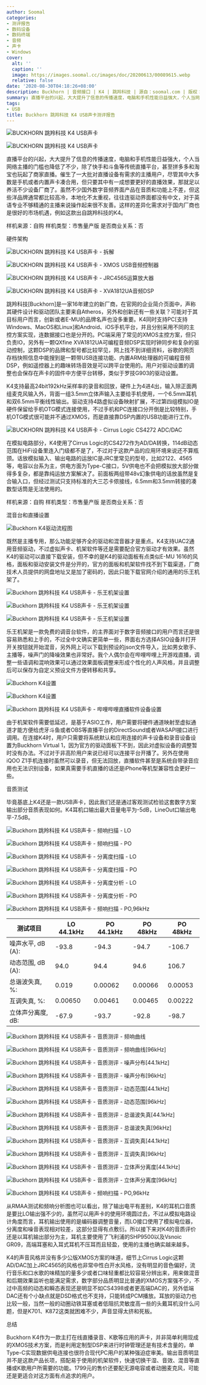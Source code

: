 ```yaml
---
author: Soomal
categories:
- 测评报告
- 数码设备
- 数码终端
- 音频
- 声卡
- Windows
cover:
  alt: ''
  caption: ''
  image: https://images.soomal.cc/images/doc/20200613/00089615.webp
  relative: false
date: '2020-08-30T04:18:26+08:00'
description: Buckhorn | 音频接口 | K4 | 跳羚科技 | 源自：soomal.com | 版权：原创 |  平均/总评分：09.71/136
summary: 直播平台的兴起，大大提升了信息的传播速度，电脑和手机性能日益强大，个人当网络主播的门槛也降低了不少，除了快手和斗鱼等传统直播平台，甚至拼多多和淘宝也玩起了商家直播。这对于国内厂商也是很好的市场机遇，例如这款出自跳羚科技的K4。
tags:
- USB
title: Buckhorn 跳羚科技 K4 USB声卡测评报告
---
```


![BUCKHORN 跳羚科技 K4 USB声卡](https://images.soomal.cc/images/doc/20200613/00089613_01.webp)



![BUCKHORN 跳羚科技 K4 USB声卡](https://images.soomal.cc/images/doc/20200613/00089614_01.webp)



直播平台的兴起，大大提升了信息的传播速度，电脑和手机性能日益强大，个人当网络主播的门槛也降低了不少，除了快手和斗鱼等传统直播平台，甚至拼多多和淘宝也玩起了商家直播。催生了一大批对直播设备有需求的主播用户，尽管其中大多数是手机或者内置声卡凑合用，但只要其中有一成想要更好的直播效果，那就足以养活不少设备厂商了。虽然不少国外数字音频界面产品在音质和功能上不差，但这些洋品牌通常都比较高冷，本地化不太重视，往往连驱动界面都没有中文，对于英语专业不够精通的主播来说操作起来很不友善。这样的差异化需求对于国内厂商也是很好的市场机遇，例如这款出自跳羚科技的K4。



样机来源：自购
样机类型：市售量产版
是否商业关系：否



硬件架构



![BUCKHORN 跳羚科技 K4 USB声卡 - 拆解](https://images.soomal.cc/images/doc/20200613/00089633_01.webp)



![BUCKHORN 跳羚科技 K4 USB声卡 - XMOS USB音频控制器](https://images.soomal.cc/images/doc/20200613/00089631_01.webp)



![BUCKHORN 跳羚科技 K4 USB声卡 - JRC4565运算放大器](https://images.soomal.cc/images/doc/20200613/00089635_01.webp)



![BUCKHORN 跳羚科技 K4 USB声卡 - XVA1812UA音频DSP](https://images.soomal.cc/images/doc/20200613/00089637_01.webp)



跳羚科技[Buckhorn]是一家16年建立的新厂商，在官网的企业简介页面中，声称其硬件设计和驱动团队主要来自Atheros，另外和创新还有一些关联？可能对于其目标用户而言，创新或者E-MU的品牌名声也没多重要。K4同时支持PC[支持Windows、MacOS和Linux]和Android、iOS手机平台，并且分别采用不同的主控方案实现，连数据接口也是分开的。PC端采用了常见的XMOS主控方案，但只负责IO，另外有一颗QXfine XVA1812UA可编程音频DSP实现时钟同步和复杂的驱动控制，这颗DSP的品牌和型号都比较罕见，网上找不到详细资料，谷歌的网页存档快照信息中能搜到是一颗带USB连接功能、内置ARM处理器的可编程音频DSP，例如遥控器上的趣味转场音效是可以跨平台使用的。用户对驱动设置的调整也会保存在声卡的固件中方便平台转移，类似于罗技G903的驱动设置。



K4支持最高24bit192kHz采样率的录音和回放，硬件上为4进4出，输入除正面两组麦克风输入外，背面一组3.5mm立体声输入主要给手机使用，一个6.5mm耳机和双6.5mm平衡线性输出。驱动支持4路虚拟设备映射扩展，不过第四组模拟IO是硬件保留给手机OTG模式连接使用，不过手机和PC连接口分开倒是比较特别，手机OTG模式很可能并不通过XMOS，而是直接靠DSP内置的USB功能进行工作。



![BUCKHORN 跳羚科技 K4 USB声卡 - Cirrus Logic CS4272 ADC/DAC](https://images.soomal.cc/images/doc/20200613/00089638.webp)



在模拟电路部分，K4使用了Cirrus Logic的CS4272作为AD/DA转换，114dB动态范围在HiFi设备里连入门级都不是了，不过对于这款产品的应用环境来说还不算瓶颈。话放模拟输入、输出电路的运放IC是JRC里常见的型号，比如2122、4565等，电容以台系为主，供电方面为Type-C接口，5V供电也不会把模拟放大部分做得多复杂，都是靠纯运放方案解决了。前面板两组带48v幻象供电的话放虽然是复合输入口，但经过测试只支持标准的大三芯卡侬接线，6.5mm和3.5mm转接的凑数型话筒是无法使用的。



样机来源：自购
样机类型：市售量产版
是否商业关系：否



混音台和直播设置



![Buckhorn K4驱动流程图](https://images.soomal.cc/images/doc/20200830/00090914.webp)



既然是主播专用，那么功能足够齐全的驱动和混音器才是重点。K4支持UAC2通用音频驱动，不过虚拟声卡、机架软件等还是需要配合官方驱动才有效果。虽然K4的驱动可以直接下载安装，但不幸的是K4的驱动面板有点类似E-MU 1616的风格，面板和驱动安装文件是分开的，官方的面板和机架软件找不到下载渠道，厂商技术人员提供的网盘地址又是加了密码的，因此只能下载官网介绍的通用的乐王机架了。



![Buckhorn 跳羚科技 K4 USB声卡 - 乐王机架设置](https://images.soomal.cc/images/doc/20200830/00090917_01.webp)



![Buckhorn 跳羚科技 K4 USB声卡 - 乐王机架设置](https://images.soomal.cc/images/doc/20200830/00090918_01.webp)



![Buckhorn 跳羚科技 K4 USB声卡 - 乐王机架设置](https://images.soomal.cc/images/doc/20200830/00090919_01.webp)



乐王机架是一款免费的调音台软件，的主界面对于数字音频接口的用户而言还是很容易熟悉和上手的，不过全中文确实更简单一些，界面右方选择ASIO设备并打开开关按钮就开始混音，另外网上可以下载到预设的json文件导入，比如男女歌手、主播等，噪声门的降噪效果也非常好。我个人偶尔会在哔哩哔哩上开游戏直播，调整一些语调和混响效果可以通过效果面板调整来形成个性化的人声风格，并且调整后可以保存为自定义预设文件方便转移和共享。



![Buckhorn K4设置](https://images.soomal.cc/images/doc/20200830/00090915_01.webp)



![Buckhorn K4设置](https://images.soomal.cc/images/doc/20200830/00090916_01.webp)



![Buckhorn 跳羚科技 K4 USB声卡 - 哔哩哔哩直播软件设备设置](https://images.soomal.cc/images/doc/20200830/00090939.webp)



由于机架软件需要低延迟，是基于ASIO工作，用户需要将硬件通道映射至虚拟通道才能方便给虎牙斗鱼或者OBS等直播平台的DirectSound或者WASAPI接口进行调用。在连接K4时，用户只需要将系统默认和应用连接的声卡设备和录音设备设置为Buckhorn Virtual 1，因为官方的驱动面板下不到，因此对虚拟设备的调整暂时没有办法。不过对于非高阶用户来说已经可以连接平台开播了。另外在使用iQOO Z1手机连接时虽然可以录音，但无法回放，直播软件甚至是系统自带录音应用也无法识别设备，如果真需要手机直播的话还是iPhone等机型兼容性会更好一些。



音质测试



毕竟基底上K4还是一款USB声卡，因此我们还是通过客观测试检验这套数字方案输出部分音质表现如何。K4耳机口输出最大音量电平为-5dB，LineOut口输出电平-7.5dB。



![Buckhorn 跳羚科技 K4 USB声卡 - 频响扫描 - LO](https://images.soomal.cc/images/doc/20200830/00090920_01.webp)



![Buckhorn 跳羚科技 K4 USB声卡 - 频响扫描 - PO](https://images.soomal.cc/images/doc/20200830/00090921_01.webp)



![Buckhorn 跳羚科技 K4 USB声卡 - 分离度扫描 - LO](https://images.soomal.cc/images/doc/20200830/00090922_01.webp)



![Buckhorn 跳羚科技 K4 USB声卡 - 分离度扫描 - PO](https://images.soomal.cc/images/doc/20200830/00090923_01.webp)



![Buckhorn 跳羚科技 K4 USB声卡 - 分离度分析 - LO](https://images.soomal.cc/images/doc/20200830/00090924_01.webp)



![Buckhorn 跳羚科技 K4 USB声卡 - 分离度分析 - PO](https://images.soomal.cc/images/doc/20200830/00090925_01.webp)



![Buckhorn 跳羚科技 K4 USB声卡 - 频响扫描 - PO,96kHz](https://images.soomal.cc/images/doc/20200830/00090926.webp)



| 测试项目 | LO 44.1kHz | PO 44.1kHz | PO 48kHz | PO 48kHz |
| --- | --- | --- | --- | --- |
| 噪声水平, dB (A): | -93.8 | -94.3 | -94.7 | -106.7 |
| 动态范围, dB (A): | 94.0 | 94.4 | 94.6 | 106.7 |
| 总谐波失真, %: | 0.019 | 0.00062 | 0.00066 | 0.00053 |
| 互调失真, %: | 0.00650 | 0.00461 | 0.00465 | 0.00222 |
| 立体声分离度, dB: | -67.9 | -93.7 | -92.8 | -98.7 |



![Buckhorn 跳羚科技 K4 USB声卡 - 音质测评 - 频响曲线](https://images.soomal.cc/images/doc/20200830/00090927_01.webp)



![Buckhorn 跳羚科技 K4 USB声卡 - 音质测评 - 频响曲线[96kHz]](https://images.soomal.cc/images/doc/20200830/00090928_01.webp)



![Buckhorn 跳羚科技 K4 USB声卡 - 音质测评 - 噪声分布[44.1kHz]](https://images.soomal.cc/images/doc/20200830/00090929_01.webp)



![Buckhorn 跳羚科技 K4 USB声卡 - 音质测评 - 噪声分布[96kHz]](https://images.soomal.cc/images/doc/20200830/00090930_01.webp)



![Buckhorn 跳羚科技 K4 USB声卡 - 音质测评 - 动态范围[44.1kHz]](https://images.soomal.cc/images/doc/20200830/00090931_01.webp)



![Buckhorn 跳羚科技 K4 USB声卡 - 音质测评 - 动态范围[96kHz]](https://images.soomal.cc/images/doc/20200830/00090932_01.webp)



![Buckhorn 跳羚科技 K4 USB声卡 - 音质测评 - 总谐波失真[44.1kHz]](https://images.soomal.cc/images/doc/20200830/00090933_01.webp)



![Buckhorn 跳羚科技 K4 USB声卡 - 音质测评 - 总谐波失真[96kHz]](https://images.soomal.cc/images/doc/20200830/00090934_01.webp)



![Buckhorn 跳羚科技 K4 USB声卡 - 音质测评 - 互调失真[44.1kHz]](https://images.soomal.cc/images/doc/20200830/00090935_01.webp)



![Buckhorn 跳羚科技 K4 USB声卡 - 音质测评 - 互调失真[96kHz]](https://images.soomal.cc/images/doc/20200830/00090936_01.webp)



![Buckhorn 跳羚科技 K4 USB声卡 - 音质测评 - 立体声分离度[44.1kHz]](https://images.soomal.cc/images/doc/20200830/00090937_01.webp)



![Buckhorn 跳羚科技 K4 USB声卡 - 音质测评 - 立体声分离度[96kHz]](https://images.soomal.cc/images/doc/20200830/00090938_01.webp)



![Buckhorn 跳羚科技 K4 USB声卡 - 频响扫描 - PO,96kHz](https://images.soomal.cc/images/doc/20200830/00090926.webp)



从RMAA测试和频响分析图也可以看出，除了输出电平有差别，K4的耳机口音质是要比LO输出强不少的，虽然可以用声卡的使用环境圆过去，不过从模拟电路设计角度而言，耳机输出使用的是编码器调整音量，而LO接口使用了模拟电位器，分离度和噪音表现相对较差，这部分显得有点敷衍。所以接下来对K4的音质评价还是以耳机输出部分为主，耳机主要使用了飞利浦的SHP9500以及Vsnoic GR09，高端耳塞和入耳式耳机不压耳而且轻盈，使用的主播也确实越来越多。



K4的声音风格并没有多少公版XMOS方案的味道，细节上Cirrus Logic这颗AD/DAC加上JRC4565的风格也非常中性白开水风格，没有明显的音色偏好，流行音乐和口水歌的味精加的量多少或者口味轻重都比较容易分辨出来，用来做混音和后期效果监听也能满足需求，数字部分品质明显比普通的XMOS方案强不少，不过中高频的动态和瞬态表现还是明显不如CS4398或者更高端DAC的，另外低端DAC还有个小缺点就是DSD格式也不支持，只能转成PCM播放。耳放的驱动力也比较一般，当然一般的动圈动铁耳塞或者低阻抗灵敏度高一些的头戴耳机没什么问题，但是K701、K872这类就困难不少，声音显得太挤和死板。



总结



Buckhorn K4作为一款主打在线直播录音、K歌等应用的声卡，并非简单利用现成的XMOS技术方案，而是利用定制型DSP来进行时钟管理还是有技术含量的，单Type-C实现数据供电连接也很符合现代PC用户的某种强迫症审美。输出音质明显并不是这款产品长项，搭配易于使用的机架软件，快速切换干湿、音效、混音等直播或K歌用户所需要的功能。1799元的售价还要配无源电容或者动圈麦克风，可能还是更适合对这方面有点追求的用户。